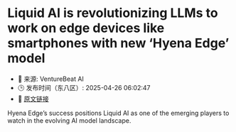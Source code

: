 # Liquid AI is revolutionizing LLMs to work on edge devices like smartphones with new ‘Hyena Edge’ model
- 📅 来源: VentureBeat AI
- 🕒 发布时间（东八区）: 2025-04-26 06:02:47
- 🔗 [原文链接](https://venturebeat.com/ai/liquid-ai-is-revolutionizing-llms-to-work-on-edge-devices-like-smartphones-with-new-hyena-edge-model/)

Hyena Edge’s success positions Liquid AI as one of the emerging players to watch in the evolving AI model landscape.